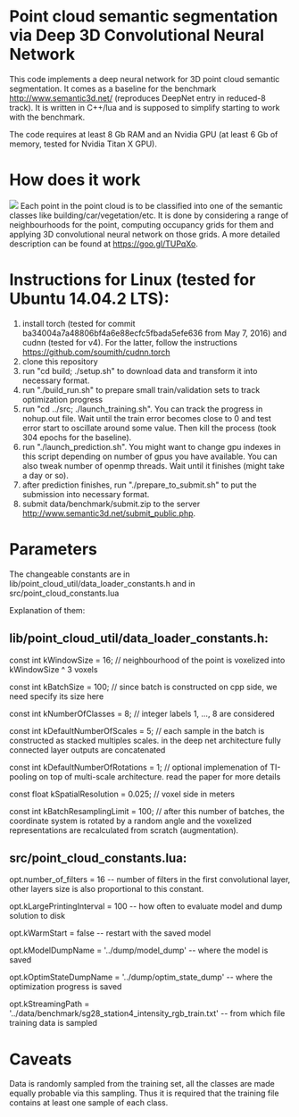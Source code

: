 # Point cloud semantic segmentation via Deep 3D Convolutional Neural Network

This code implements a deep neural network for 3D point cloud semantic segmentation. It comes as a baseline for the benchmark http://www.semantic3d.net/ (reproduces DeepNet entry in reduced-8 track). It is written in C++/lua and is supposed to simplify starting to work with the benchmark.

The code requires at least 8 Gb RAM and an Nvidia GPU (at least 6 Gb of memory, tested for Nvidia Titan X GPU).

# How does it work
![](https://getfile.dokpub.com/yandex/get/https://yadi.sk/i/_VDrcAAQuFyZS)
Each point in the point cloud is to be classified into one of the semantic classes like building/car/vegetation/etc. It is done by considering a range of neighbourhoods for the point, computing occupancy grids for them and applying 3D convolutional neural network on those grids.
A more detailed description can be found at https://goo.gl/TUPqXo.

# Instructions for Linux (tested for Ubuntu 14.04.2 LTS):
1. install torch (tested for commit ba34004a7a48806bf4a6e88ecfc5fbada5efe636 from May 7, 2016) and cudnn (tested for v4). For the latter, follow the instructions https://github.com/soumith/cudnn.torch
2. clone this repository
3. run "cd build; ./setup.sh" to download data and transform it into necessary format.
4. run "./build_run.sh" to prepare small train/validation sets to track optimization progress
5. run "cd ../src; ./launch_training.sh". You can track the progress in nohup.out file. Wait until the train error becomes close to 0 and test error start to oscillate around some value. Then kill the process (took 304 epochs for the baseline).
6. run "./launch_prediction.sh". You might want to change gpu indexes in this script depending on number of gpus you have available. You can also tweak number of openmp threads. Wait until it finishes (might take a day or so).
7. after prediction finishes, run "./prepare_to_submit.sh" to put the submission into necessary format.
8. submit data/benchmark/submit.zip to the server http://www.semantic3d.net/submit_public.php.

# Parameters
The changeable constants are in lib/point_cloud_util/data_loader_constants.h and
in src/point_cloud_constants.lua

Explanation of them:

## lib/point_cloud_util/data_loader_constants.h:

const int kWindowSize = 16; // neighbourhood of the point is voxelized into kWindowSize ^ 3 voxels

const int kBatchSize = 100; // since batch is constructed on cpp side, we need specify its size here

const int kNumberOfClasses = 8; // integer labels 1, ..., 8 are considered

const int kDefaultNumberOfScales = 5; // each sample in the batch is constructed as stacked multiples scales. in the deep net architecture fully connected layer outputs are concatenated

const int kDefaultNumberOfRotations = 1; // optional implemenation of TI-pooling on top of multi-scale architecture. read the paper for more details

const float kSpatialResolution = 0.025; // voxel side in meters

const int kBatchResamplingLimit = 100; // after this number of batches, the coordinate system is rotated by a random angle and the voxelized representations are recalculated from scratch (augmentation).

## src/point_cloud_constants.lua:

opt.number_of_filters = 16 -- number of filters in the first convolutional layer, other layers size is also proportional to this constant.

opt.kLargePrintingInterval = 100 -- how often to evaluate model and dump solution to disk

opt.kWarmStart = false -- restart with the saved model

opt.kModelDumpName = '../dump/model_dump' -- where the model is saved

opt.kOptimStateDumpName = '../dump/optim_state_dump' -- where the optimization progress is saved

opt.kStreamingPath = '../data/benchmark/sg28_station4_intensity_rgb_train.txt' -- from which file training data is sampled

# Caveats
Data is randomly sampled from the training set, all the classes are made equally probable via this sampling. Thus it is required that the training file contains at least one sample of each class.
